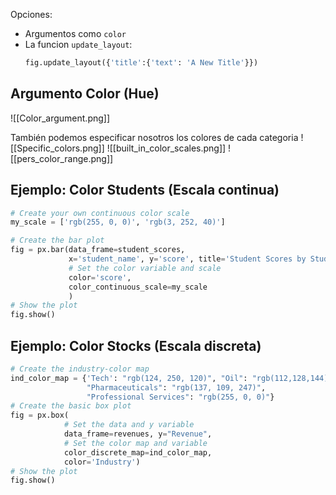 Opciones:
- Argumentos como ``color``
- La funcion ``update_layout``:
	```Python
	fig.update_layout({'title':{'text': 'A New Title'}})
	```

## Argumento Color (Hue)
![[Color_argument.png]]

También podemos especificar nosotros los colores de cada categoria
![[Specific_colors.png]]
![[built_in_color_scales.png]]
![[pers_color_range.png]]

## Ejemplo: Color Students (Escala continua)
```Python
# Create your own continuous color scale
my_scale = ['rgb(255, 0, 0)', 'rgb(3, 252, 40)']

# Create the bar plot
fig = px.bar(data_frame=student_scores, 
             x='student_name', y='score', title='Student Scores by Student',
             # Set the color variable and scale
             color='score',
             color_continuous_scale=my_scale
             )
# Show the plot
fig.show()
```

## Ejemplo: Color Stocks (Escala discreta)
```Python
# Create the industry-color map
ind_color_map = {'Tech': "rgb(124, 250, 120)", "Oil": "rgb(112,128,144)", 
                 "Pharmaceuticals": "rgb(137, 109, 247)", 
                 "Professional Services": "rgb(255, 0, 0)"}
# Create the basic box plot
fig = px.box(
            # Set the data and y variable
            data_frame=revenues, y="Revenue",
            # Set the color map and variable
            color_discrete_map=ind_color_map,
            color='Industry')
# Show the plot
fig.show()
```


  

